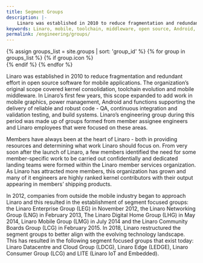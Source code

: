 ```yaml
---
title: Segment Groups
description: |-
    Linaro was established in 2010 to reduce fragmentation and redundant effort in open source software for mobile applications.
keywords: Linaro, mobile, toolchain, middleware, open source, Android, code, validation, testing, Boards
permalink: /engineering/groups/
---
```

<div class="col-xs-12 group_icon_col">
{% assign groups_list = site.groups | sort: 'group_id' %}
{% for group in groups_list %}
{% if group.icon %}
<div class="col-xs-6 col-sm-2">
<a href="{{group.permalink}}">
<picture>
<source srcset="{% if group.icon_hd %}{% asset_path '{{ group.icon_hd }}' %}{% endif %}" media="(max-width: 991px)" />
<source srcset="{% if group.icon %}{% asset_path '{{group.icon}}' %}{% endif %}" media="(min-width: 992px)" />
<img src="data:image/gif;base64,R0lGODlhAQABAAAAACH5BAEKAAEALAAAAAABAAEAAAICTAEAOw==" data-src="{% asset_path '{{group.icon}}'%}" class="lazyload img-responsive group_icon"/>
</picture>
</a>
</div>
{% endif %}
{% endfor %}
</div>

Linaro was established in 2010 to reduce fragmentation and redundant effort in open source software for mobile applications. The organization’s original scope covered kernel consolidation, toolchain evolution and mobile middleware. In Linaro’s first few years, this scope expanded to add work in mobile graphics, power management, Android and functions supporting the delivery of reliable and robust code - QA, continuous integration and validation testing, and build systems. Linaro’s engineering group during this period was made up of groups formed from member assignee engineers and Linaro employees that were focused on these areas.

Members have always been at the heart of Linaro - both in providing resources and determining what work Linaro should focus on. From very soon after the launch of Linaro, a few members identified the need for some member-specific work to be carried out confidentially and dedicated landing teams were formed within the Linaro member services organization. As Linaro has attracted more members, this organization has grown and many of it engineers are highly ranked kernel contributors with their output appearing in members’ shipping products.

In 2012, companies from outside the mobile industry began to approach Linaro and this resulted in the establishment of segment focused groups: the Linaro Enterprise Group (LEG) in November 2012, the Linaro Networking Group (LNG) in February 2013, The Linaro Digital Home Group (LHG) in May 2014, Linaro Mobile Group (LMG) in July 2014 and the Linaro Community Boards Group (LCG) in February 2015. In 2018, Linaro restructured the segment groups to better align with the evolving technology landscape. This has resulted in the following segment focused groups that exist today: Linaro Datacentre and Cloud Group (LDCG), Linaro Edge (LEDGE), Linaro Consumer Group (LCG) and LITE (Linaro IoT and Embedded).
